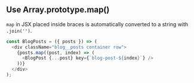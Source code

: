 ## Use Array.prototype.map()

`map` in JSX placed inside braces is automatically converted to a string with `.join('')`.

```javascript
const BlogPosts = ({ posts }) => (
  <div className="blog__posts container row">
    {posts.map((post, index) => (
      <BlogPost {...post} key={`blog-post-${index}`} />
    ))}
  </div>
);
```
